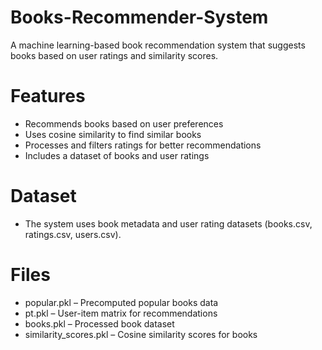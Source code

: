# Books-Recommender-System
A machine learning-based book recommendation system that suggests books based on user ratings and similarity scores.

# Features
- Recommends books based on user preferences
- Uses cosine similarity to find similar books
- Processes and filters ratings for better recommendations
- Includes a dataset of books and user ratings


# Dataset
- The system uses book metadata and user rating datasets (books.csv, ratings.csv, users.csv).

# Files
- popular.pkl – Precomputed popular books data
- pt.pkl – User-item matrix for recommendations
- books.pkl – Processed book dataset
- similarity_scores.pkl – Cosine similarity scores for books
